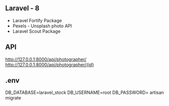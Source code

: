 

## Laravel - 8


- Laravel Fortify Package
- Pexels - Unsplash photo API
- Laravel Scout Package


## API

http://127.0.0.1:8000/api/photographer/
http://127.0.0.1:8000/api/photographer/{id}


## .env
DB_DATABASE=laravel_stock
DB_USERNAME=root
DB_PASSWORD=
artisan migrate 
